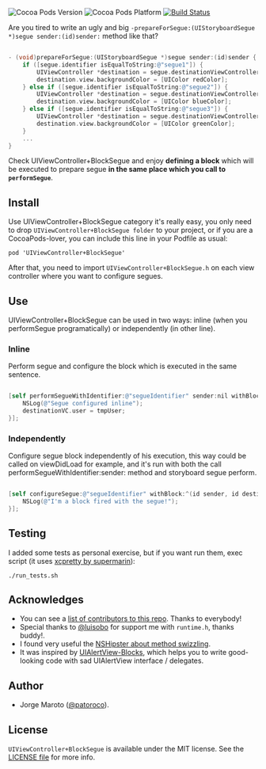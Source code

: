 ![Cocoa Pods Version](https://cocoapod-badges.herokuapp.com/v/UIViewController+BlockSegue/badge.png)
![Cocoa Pods Platform](https://cocoapod-badges.herokuapp.com/p/UIViewController+BlockSegue/badge.png)
[![Build Status](https://travis-ci.org/patoroco/UIViewController-BlockSegue.svg)](https://travis-ci.org/patoroco/UIViewController-BlockSegue)

Are you tired to write an ugly and big `-prepareForSegue:(UIStoryboardSegue *)segue sender:(id)sender:` method like that?

```objective-c

- (void)prepareForSegue:(UIStoryboardSegue *)segue sender:(id)sender {
    if ([segue.identifier isEqualToString:@"segue1"]) {
        UIViewController *destination = segue.destinationViewController;
        destination.view.backgroundColor = [UIColor redColor];
    } else if ([segue.identifier isEqualToString:@"segue2"]) {
        UIViewController *destination = segue.destinationViewController;
        destination.view.backgroundColor = [UIColor blueColor];
    } else if ([segue.identifier isEqualToString:@"segue3"]) {
        UIViewController *destination = segue.destinationViewController;
        destination.view.backgroundColor = [UIColor greenColor];
    }
    ...
}
```

Check UIViewController+BlockSegue and enjoy **defining a block** which will be executed to prepare segue **in the same place which you call to `performSegue`**.


## Install

Use UIViewController+BlockSegue category it's really easy, you only need to drop `UIViewController+BlockSegue folder` to your project, or if you are a CocoaPods-lover, you can include this line in your Podfile as usual:

```
pod 'UIViewController+BlockSegue'
```
After that, you need to import `UIViewController+BlockSegue.h` on each view controller where you want to configure segues.

## Use

UIViewController+BlockSegue can be used in two ways: inline (when you performSegue programatically) or independently (in other line).


### Inline

Perform segue and configure the block which is executed in the same sentence.

```objective-c

[self performSegueWithIdentifier:@"segueIdentifier" sender:nil withBlock:^(id sender, id destinationVC) {
    NSLog(@"Segue configured inline");
    destinationVC.user = tmpUser;
}];
```


### Independently

Configure segue block independently of his execution, this way could be called on viewDidLoad for example, and it's run with both the call performSegueWithIdentifier:sender: method and storyboard segue perform.


```objective-c

[self configureSegue:@"segueIdentifier" withBlock:^(id sender, id destinationVC) {
    NSLog(@"I'm a block fired with the segue!");
}];
```

## Testing

I added some tests as personal exercise, but if you want run them, exec script (it uses [xcpretty by supermarin](https://github.com/supermarin/xcpretty)):

```
./run_tests.sh
```



## Acknowledges
- You can see a [list of contributors to this repo](https://github.com/patoroco/UIViewController-BlockSegue/graphs/contributors). Thanks to everybody!
- Special thanks to [@luisobo](https://github.com/luisobo) for support me with `runtime.h`, thanks buddy!.
- I found very useful the [NSHipster about method swizzling](http://nshipster.com/method-swizzling/).
- It was inspired by [UIAlertView-Blocks](https://github.com/ryanmaxwell/UIAlertView-Blocks), which helps you to write good-looking code with sad UIAlertView interface / delegates.


## Author
- Jorge Maroto ([@patoroco](http://twitter.com/patoroco)).

## License
`UIViewController+BlockSegue` is available under the MIT license. See the [LICENSE file](LICENSE.md) for more info.